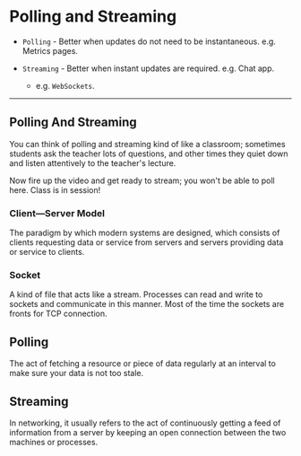 # Polling and Streaming

* `Polling` - Better when updates do not need to be instantaneous. e.g. Metrics pages.

* `Streaming` - Better when instant updates are required. e.g. Chat app.

    * e.g. `WebSockets`.

---

## Polling And Streaming

You can think of polling and streaming kind of like a classroom; sometimes students ask the teacher lots of questions, and other times they quiet down and listen attentively to the teacher's lecture.

Now fire up the video and get ready to stream; you won't be able to poll here. Class is in session!

### Client—Server Model

The paradigm by which modern systems are designed, which consists of clients requesting data or service from servers and servers providing data or service to clients.

### Socket

A kind of file that acts like a stream. Processes can read and write to sockets and communicate in this manner. Most of the time the sockets are fronts for TCP connection.

## Polling

The act of fetching a resource or piece of data regularly at an interval to make sure your data is not too stale.

## Streaming

In networking, it usually refers to the act of continuously getting a feed of information from a server by keeping an open connection between the two machines or processes.